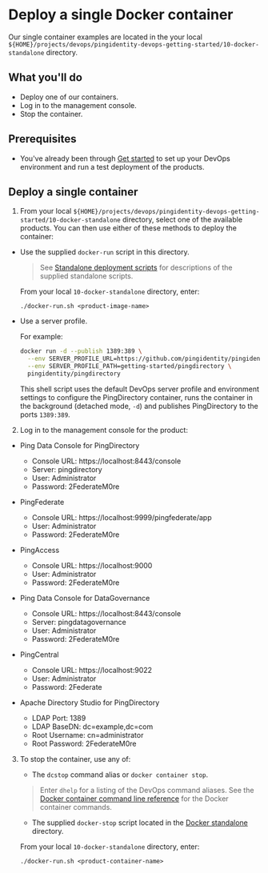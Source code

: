 # Deploy a single Docker container

Our single container examples are located in the your local `${HOME}/projects/devops/pingidentity-devops-getting-started/10-docker-standalone` directory.

## What you'll do

  * Deploy one of our containers.
  * Log in to the management console.
  * Stop the container.

## Prerequisites

  * You've already been through [Get started](getStarted.md) to set up your DevOps environment and run a test deployment of the products.


## Deploy a single container

1. From your local `${HOME}/projects/devops/pingidentity-devops-getting-started/10-docker-standalone` directory, select one of the available products. You can then use either of these methods to deploy the container:

  * Use the supplied `docker-run` script in this directory.

    > See [Standalone deployment scripts](docs/deployStandaloneScripts.md) for descriptions of the supplied standalone scripts.

    From your local `10-docker-standalone` directory, enter:

      ```text
      ./docker-run.sh <product-image-name>
      ```

  * Use a server profile.

    For example:

      ```bash
      docker run -d --publish 1389:389 \
        --env SERVER_PROFILE_URL=https://github.com/pingidentity/pingidentity-server-profiles.git \
        --env SERVER_PROFILE_PATH=getting-started/pingdirectory \
        pingidentity/pingdirectory
      ```

    This shell script uses the default DevOps server profile and environment settings to configure the PingDirectory container, runs the container in the background (detached mode, `-d`) and publishes PingDirectory to the ports `1389:389`.

2. Log in to the management console for the product:

  * Ping Data Console for PingDirectory
    - Console URL: https://localhost:8443/console
    - Server: pingdirectory
    - User: Administrator
    - Password: 2FederateM0re

  * PingFederate
    - Console URL: https://localhost:9999/pingfederate/app
    - User: Administrator
    - Password: 2FederateM0re

  * PingAccess
    - Console URL: https://localhost:9000
    - User: Administrator
    - Password: 2FederateM0re

  * Ping Data Console for DataGovernance
    - Console URL: https://localhost:8443/console
    - Server: pingdatagovernance
    - User: Administrator
    - Password: 2FederateM0re

  * PingCentral
    - Console URL: https://localhost:9022
    - User: Administrator
    - Password: 2Federate

  * Apache Directory Studio for PingDirectory
    - LDAP Port: 1389
    - LDAP BaseDN: dc=example,dc=com
    - Root Username: cn=administrator
    - Root Password: 2FederateM0re

3. To stop the container, use any of:

   * The `dcstop` command alias or `docker container stop`.

    > Enter `dhelp` for a listing of the DevOps command aliases. See the [Docker container command line reference](https://docs.docker.com/engine/reference/commandline/container/) for the Docker container commands.

   * The supplied `docker-stop` script located in the [Docker standalone](../10-docker-standalone) directory.

    From your local `10-docker-standalone` directory, enter:

     ```text
     ./docker-run.sh <product-container-name>
     ```
